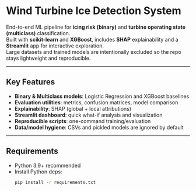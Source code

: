 # Wind Turbine Ice Detection System

End-to-end ML pipeline for **icing risk (binary)** and **turbine operating state (multiclass)** classification.  
Built with **scikit-learn** and **XGBoost**, includes **SHAP** explainability and a **Streamlit** app for interactive exploration.  
Large datasets and trained models are intentionally excluded so the repo stays lightweight and reproducible.

---

##  Key Features

-  **Binary & Multiclass models**: Logistic Regression and XGBoost baselines
-  **Evaluation utilities**: metrics, confusion matrices, model comparison
-  **Explainability**: SHAP (global + local attributions)
-  **Streamlit dashboard**: quick what-if analysis and visualization
-  **Reproducible scripts**: one-command training/evaluation
-  **Data/model hygiene**: CSVs and pickled models are ignored by default

---

##  Requirements

- Python 3.9+ recommended
- Install Python deps:
  ```bash
  pip install -r requirements.txt

